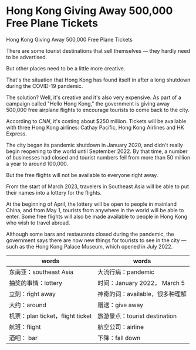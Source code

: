 # Hong Kong Giving Away 500,000 Free Plane Tickets

Hong Kong Giving Away 500,000 Free Plane Tickets

There are some tourist destinations that sell themselves — they hardly need to be advertised.

But other places need to be a little more creative.

That's the situation that Hong Kong has found itself in after a long shutdown during the COVID-19 pandemic.

The solution? Well, it's creative and it's also very expensive. As part of a campaign called "Hello Hong Kong," the government is giving away 500,000 free airplane flights to encourage tourists to come back to the city.

According to *CNN*, it's costing about $250 million. Tickets will be available with three Hong Kong airlines: Cathay Pacific, Hong Kong Airlines and HK Express.

The city began its pandemic shutdown in January 2020, and didn't really begin reopening to the world until September 2022. By that time, a number of businesses had closed and tourist numbers fell from more than 50 million a year to around 100,000.

But the free flights will not be available to everyone right away.

From the start of March 2023, travelers in Southeast Asia will be able to put their names into a lottery for the flights.

At the beginning of April, the lottery will be open to people in mainland China, and from May 1, tourists from anywhere in the world will be able to enter. Some free flights will also be made available to people in Hong Kong who wish to travel abroad.

Although some bars and restaurants closed during the pandemic, the government says there are now new things for tourists to see in the city — such as the Hong Kong Palace Museum, which opened in July 2022.



| words                            | words                           |
| -------------------------------- | ------------------------------- |
| 东南亚：southeast Asia           | 大流行病：pandemic              |
| 抽奖的事情：lottery              | 时间：January 2022， March 5    |
| 立刻：right away                 | 神奇的词：available，很多种理解 |
| 大约：around                     | 赠送：give away                 |
| 机票：plan ticket，flight ticket | 旅游景点：tourist destination   |
| 航班：flight                     | 航空公司：airline               |
| 酒吧： bar                       | 下降：fall down                 |

